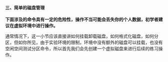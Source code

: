 #### 三、简单的磁盘管理



**下面涉及的命令具有一定的危险性，操作不当可能会丢失你的个人数据，初学者建议在虚拟环境中进行操作。**

通常情况下，这一小节应该直接讲如何挂载卸载磁盘，如何格式化磁盘，如何分区，但如你所见，由于实验环境的限制，环境中没有额外的磁盘可以挂载，也没有空闲空间测试分区命令，所以首先我们会先创建一个虚拟磁盘来进行后续的练习操作。